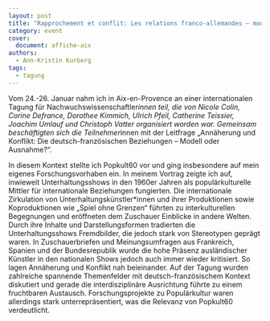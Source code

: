 ```yaml
---
layout: post
title: "Rapprochement et conflit: Les relations franco-allemandes – modèle ou exception?"
category: event
cover:
  document: affiche-aix
authors:
  - Ann-Kristin Kurberg
tags:
  - tagung
---
```

Vom 24.-26. Januar nahm ich in Aix-en-Provence an einer internationalen Tagung für Nachwuchswissenschaftler*innen teil, die von Nicole Colin, Corine Defrance, Dorothee Kimmich, Ulrich Pfeil, Catherine Teissier, Joachim Umlauf und Christoph Vatter organisiert worden war. Gemeinsam beschäftigten sich die Teilnehmer*innen mit der Leitfrage „Annäherung und Konflikt: Die deutsch-französischen Beziehungen – Modell oder Ausnahme?“.

<!-- more -->

In diesem Kontext stellte ich Popkult60 vor und ging insbesondere auf mein eigenes Forschungsvorhaben ein. In meinem Vortrag zeigte ich auf, inwieweit Unterhaltungsshows in den 1960er Jahren als populärkulturelle Mittler für internationale Beziehungen fungierten. Die internationale Zirkulation von Unterhaltungskünstler*innen und ihrer Produktionen sowie Koproduktionen wie „Spiel ohne Grenzen“ führten zu interkulturellen Begegnungen und eröffneten dem Zuschauer Einblicke in andere Welten. Durch ihre Inhalte und Darstellungsformen tradierten die Unterhaltungsshows Fremdbilder, die jedoch stark von Stereotypen geprägt waren. In Zuschauerbriefen und Meinungsumfragen aus Frankreich, Spanien und der Bundesrepublik wurde die hohe Präsenz ausländischer Künstler in den nationalen Shows jedoch auch immer wieder kritisiert. So lagen Annäherung und Konflikt nah beieinander.
Auf der Tagung wurden zahlreiche spannende Themenfelder mit deutsch-französischem Kontext diskutiert und gerade die interdisziplinäre Ausrichtung führte zu einem fruchtbaren Austausch.
Forschungsprojekte zu Populärkultur waren allerdings stark unterrepräsentiert, was die Relevanz von Popkult60 verdeutlicht.
